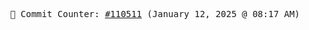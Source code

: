<p align="center">
    <samp>
        📮 Commit Counter: <a href="https://github.com/Javascript-void0/Javascript-void0/commits/main">#110511</a> (January 12, 2025 @ 08:17 AM)
    </samp>
</p>